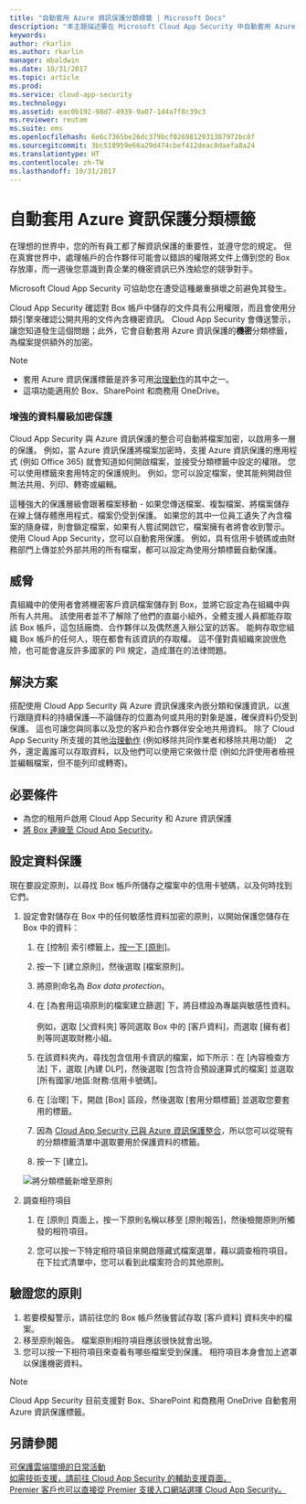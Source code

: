 ```yaml
---
title: "自動套用 Azure 資訊保護分類標籤 | Microsoft Docs"
description: "本主題描述要在 Microsoft Cloud App Security 中自動套用 Azure 資訊保護分類標籤的程序。"
keywords: 
author: rkarlin
ms.author: rkarlin
manager: mbaldwin
ms.date: 10/31/2017
ms.topic: article
ms.prod: 
ms.service: cloud-app-security
ms.technology: 
ms.assetid: eac0b192-98d7-4939-9a07-1d4a7f8c39c3
ms.reviewer: reutam
ms.suite: ems
ms.openlocfilehash: 6e6c7365be26dc379bcf0269812931387972bc8f
ms.sourcegitcommit: 3bc510959e66a29d474cbef412deac0daefa8a24
ms.translationtype: HT
ms.contentlocale: zh-TW
ms.lasthandoff: 10/31/2017
---
```

# <a name="automatically-apply-azure-information-protection-classification-labels"></a>自動套用 Azure 資訊保護分類標籤  

在理想的世界中，您的所有員工都了解資訊保護的重要性，並遵守您的規定。 但在真實世界中，處理帳戶的合作夥伴可能會以錯誤的權限將文件上傳到您的 Box 存放庫，而一週後您意識到貴企業的機密資訊已外洩給您的競爭對手。 

Microsoft Cloud App Security 可協助您在遭受這種嚴重損壞之前避免其發生。

Cloud App Security 確認對 Box 帳戶中儲存的文件具有公用權限，而且會使用分類引擎來確認公開共用的文件內含機密資訊。 Cloud App Security 會傳送警示，讓您知道發生這個問題；此外，它會自動套用 Azure 資訊保護的**機密**分類標籤，為檔案提供額外的加密。 

>[!NOTE]
> - 套用 Azure 資訊保護標籤是許多可用[治理動作](governance-actions.md)的其中之一。
> - 這項功能適用於 Box、SharePoint 和商務用 OneDrive。

### <a name="enhanced-data-level-encryption-protection"></a>增強的資料層級加密保護

Cloud App Security 與 Azure 資訊保護的整合可自動將檔案加密，以啟用多一層的保護。 例如，當 Azure 資訊保護將檔案加密時，支援 Azure 資訊保護的應用程式 (例如 Office 365) 就會知道如何開啟檔案，並接受分類標籤中設定的權限。 您可以使用標籤來套用特定的保護規則。 例如，您可以設定檔案，使其能夠開啟但無法共用、列印、轉寄或編輯。 

這種強大的保護層級會跟著檔案移動 - 如果您傳送檔案、複製檔案、將檔案儲存在線上儲存體應用程式，檔案仍受到保護。 如果您的其中一位員工遺失了內含檔案的隨身碟，則會鎖定檔案，如果有人嘗試開啟它，檔案擁有者將會收到警示。 使用 Cloud App Security，您可以自動套用保護。 例如，具有信用卡號碼或由財務部門上傳並於外部共用的所有檔案，都可以設定為使用分類標籤自動保護。 

## <a name="the-threat"></a>威脅 
貴組織中的使用者會將機密客戶資訊檔案儲存到 Box，並將它設定為在組織中與所有人共用。 該使用者並不了解除了他們的直屬小組外，全體支援人員都能存取該 Box 帳戶，這包括廠商、合作夥伴以及偶然進入辦公室的訪客。 能夠存取您組織 Box 帳戶的任何人，現在都會有該資訊的存取權。 這不僅對貴組織來說很危險，也可能會違反許多國家的 PII 規定，造成潛在的法律問題。

## <a name="the-solution"></a>解決方案
搭配使用 Cloud App Security 與 Azure 資訊保護來內嵌分類和保護資訊，以進行跟隨資料的持續保護—不論儲存的位置為何或共用的對象是誰，確保資料仍受到保護。 這也可讓您與同事以及您的客戶和合作夥伴安全地共用資料。 除了 Cloud App Security 所支援的其他[治理動作](governance-actions.md) (例如移除共同作業者和移除共用功能)　之外，還定義誰可以存取資料，以及他們可以使用它來做什麼 (例如允許使用者檢視並編輯檔案，但不能列印或轉寄)。

## <a name="prerequisites"></a>必要條件

- 為您的租用戶啟用 Cloud App Security 和 Azure 資訊保護
- [將 Box 連線至 Cloud App Security](connect-box-to-microsoft-cloud-app-security.md)。

## <a name="setting-up-data-protection"></a>設定資料保護

現在要設定原則，以尋找 Box 帳戶所儲存之檔案中的信用卡號碼，以及何時找到它們。

1. 設定會對儲存在 Box 中的任何敏感性資料加密的原則，以開始保護您儲存在 Box 中的資料：

    1. 在 [控制] 索引標籤上，[按一下 [原則]](control-cloud-apps-with-policies.md)。 
    
    2. 按一下 [建立原則]，然後選取 [檔案原則]。
    
    3. 將原則命名為 *Box data protection*。
    
    4. 在 [為套用這項原則的檔案建立篩選] 下，將目標設為專屬與敏感性資料。<br></br>
    例如，選取 [父資料夾] 等同選取 Box 中的 [客戶資料]，而選取 [擁有者] 則等同選取財務小組。
    
    4. 在該資料夾內，尋找包含信用卡資訊的檔案，如下所示：在 [內容檢查方法] 下，選取 [內建 DLP]，然後選取 [包含符合預設運算式的檔案] 並選取 [所有國家/地區:財務:信用卡號碼]。
    
    5. 在 [治理] 下，開啟 [Box] 區段，然後選取 [套用分類標籤] 並選取您要套用的標籤。
    
    6. 因為 [Cloud App Security 已與 Azure 資訊保護整合](azip-integration.md)，所以您可以從現有的分類標籤清單中選取要用於保護資料的標籤。
 
    7. 按一下 [建立]。 
   
   ![將分類標籤新增至原則](./media/aip-auto-policy.png)
     
2. 調查相符項目
    
    1. 在 [原則] 頁面上，按一下原則名稱以移至 [原則報告]，然後檢閱原則所觸發的相符項目。

    2. 您可以按一下特定相符項目來開啟隱藏式檔案選單，藉以調查相符項目。 在下拉式清單中，您可以看到此檔案符合的其他原則。 
     
## <a name="validating-your-policy"></a>驗證您的原則

1. 若要模擬警示，請前往您的 Box 帳戶然後嘗試存取 [客戶資料] 資料夾中的檔案。
3. 移至原則報告。 檔案原則相符項目應該很快就會出現。 
4. 您可以按一下相符項目來查看有哪些檔案受到保護。 相符項目本身會加上遮罩以保護機密資料。 

>[!NOTE]
>Cloud App Security 目前支援對 Box、SharePoint 和商務用 OneDrive 自動套用 Azure 資訊保護標籤。


 ## <a name="see-also"></a>另請參閱  
[可保護雲端環境的日常活動](daily-activities-to-protect-your-cloud-environment.md)   
[如需技術支援，請前往 Cloud App Security 的輔助支援頁面。](http://support.microsoft.com/oas/default.aspx?prid=16031)   
[Premier 客戶也可以直接從 Premier 支援入口網站選擇 Cloud App Security。](https://premier.microsoft.com/)  
  
  